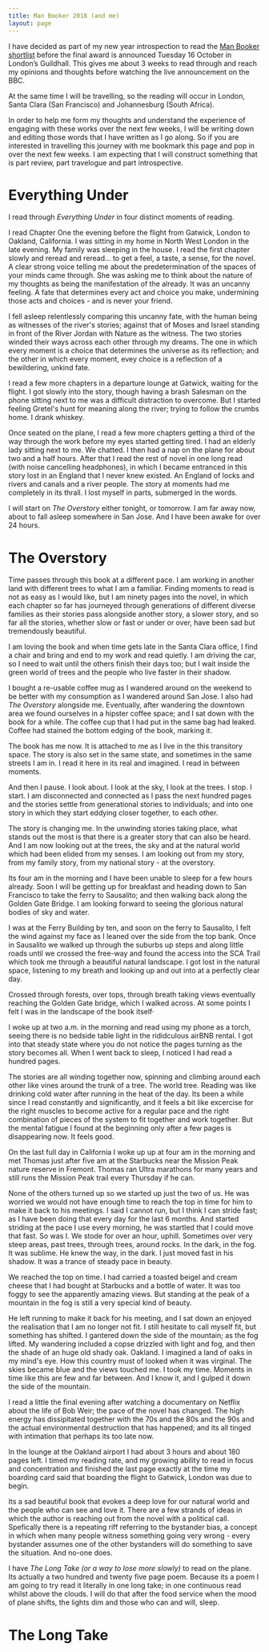 ```yaml
---
title: Man Booker 2018 (and me)
layout: page
---
```

I have decided as part of my new year introspection to read the [Man
Booker
shortlist](https://themanbookerprize.com/fiction/news/man-booker-prize-announces-2018-shortlist)
before the final award is announced Tuesday 16 October in London’s
Guildhall. This gives me about 3 weeks to read through and reach my
opinions and thoughts before watching the live announcement on the
BBC.

At the same time I will be travelling, so the reading will occur in
London, Santa Clara (San Francisco) and Johannesburg (South Africa).

In order to help me form my thoughts and understand the experience of
engaging with these works over the next few weeks, I will be writing
down and editing those words that I have written as I go along. So if
you are interested in travelling this journey with me bookmark this
page and pop in over the next few weeks. I am expecting that I will
construct something that is part review, part travelogue and part
introspective.

# Everything Under

I read through *Everything Under* in four distinct moments of reading.

I read Chapter One the evening before the flight from Gatwick, London
to Oakland, California. I was sitting in my home in North West London
in the late evening. My family was sleeping in the house. I read the
first chapter slowly and reread and reread... to get a feel, a taste,
a sense, for the novel. A clear strong voice telling me about the
predetermination of the spaces of your minds came through. She was
asking me to think about the nature of my thoughts as being the
manifestation of the already. It was an uncanny feeling. A fate that
determines every act and choice you make, undermining those acts and
choices - and is never your friend.

I fell asleep relentlessly comparing this uncanny fate, with the human
being as witnesses of the river's stories; against that of Moses and
Israel standing in front of the River Jordan with Nature as the
witness. The two stories winded their ways across each other through
my dreams. The one in which every moment is a choice that determines
the universe as its reflection; and the other in which every moment,
evey choice is a reflection of a bewildering, unkind fate.

I read a few more chapters in a departure lounge at Gatwick, waiting
for the flight. I got slowly into the story, though having a brash
Salesman on the phone sitting next to me was a difficult distraction
to overcome. But I started feeling Gretel's hunt for meaning along the
river; trying to follow the crumbs home. I drank whiskey.

Once seated on the plane, I read a few more chapters getting a third
of the way through the work before my eyes started getting tired. I
had an elderly lady sitting next to me. We chatted. I then had a nap
on the plane for about two and a half hours. After that I read the
rest of novel in one long read (with noise cancelling headphones), in
which I became entranced in this story lost in an England that I never
knew existed. An England of locks and rivers and canals and a river
people. The story at moments had me completely in its thrall. I lost
myself in parts, submerged in the words.

I will start on *The Overstory* either tonight, or tomorrow. I am far
away now, about to fall asleep somewhere in San Jose. And I have been
awake for over 24 hours.

# The Overstory

Time passes through this book at a different pace. I am working in
another land with different trees to what I am a familiar. Finding
moments to read is not as easy as I would like, but I am ninety pages
into the novel, in which each chapter so far has journeyed through
generations of different diverse families as their stories pass
alongside another story, a slower story, and so far all the stories,
whether slow or fast or under or over, have been sad but tremendously
beautiful.

I am loving the book and when time gets late in the Santa Clara
office, I find a chair and bring and end to my work and read quietly.
I am driving the car, so I need to wait until the others finish their
days too; but I wait inside the green world of trees and the people
who live faster in their shadow.

I bought a re-usable coffee mug as I wandered around on the weekend to
be better with my consumption as I wandered around San Jose. I also
had *The Overstory* alongside me. Eventually, after wandering the
downtown area we found ourselves in a hipster coffee space; and I sat
down with the book for a while. The coffee cup that I had put in the
same bag had leaked. Coffee had stained the bottom edging of the book,
marking it.

The book has me now. It is attached to me as I live in the this
transitory space. The story is also set in the same state, and
sometimes in the same streets I am in. I read it here in its real and
imagined. I read in between moments.

And then I pause. I look about. I look at the sky, I look at the
trees. I stop. I start. I am disconnected and connected as I pass the
next hundred pages and the stories settle from generational stories to
individuals; and into one story in which they start eddying closer
together, to each other.

The story is changing me. In the unwinding stories taking place, what
stands out the most is that there is a greater story that can also be
heard. And I am now looking out at the trees, the sky and at the
natural world which had been elided from my senses. I am looking out
from my story, from my family story, from my national story - at the
overstory.

Its four am in the morning and I have been unable to sleep for a few
hours already. Soon I will be getting up for breakfast and heading
down to San Francisco to take the ferry to Sausalito; and then walking
back along the Golden Gate Bridge. I am looking forward to seeing the
glorious natural bodies of sky and water.

I was at the Ferry Building by ten, and soon on the ferry to
Sausalito, I felt the wind against my face as I leaned over the side
from the top bank. Once in Sausalito we walked up through the suburbs
up steps and along little roads until we crossed the free-way and
found the access into the SCA Trail which took me through a beautiful
natural landscape. I got lost in the natural space, listening to my
breath and looking up and out into at a perfectly clear day.

Crossed through forests, over tops, through breath taking views
eventually reaching the Golden Gate bridge, which I walked across. At
some points I felt I was in the landscape of the book itself·

I woke up at two a.m. in the morning and read using my phone as a
torch, seeing there is no bedside table light in the rididculous
airBNB rental. I got into that steady state where you do not notice
the pages turning as the story becomes all. When I went back to sleep,
I noticed I had read a hundred pages.

The stories are all winding together now, spinning and climbing around
each other like vines around the trunk of a tree. The world tree.
Reading was like drinking cold water after running in the heat of the
day. Its been a while since I read constantly and significantly, and
it feels a bit like excercise for the right muscles to become active
for a regular pace and the right combination of pieces of the system
to fit together and work together. But the mental fatigue I found at
the beginning only after a few pages is disappearing now. It feels
good.

On the last full day in California I woke up up at four am in the
morning and met Thomas just after five am at the Starbucks near the
Mission Peak nature reserve in Fremont. Thomas ran Ultra marathons for
many years and still runs the Mission Peak trail every Thursday if he
can.

None of the others turned up so we started up just the two of us. He
was worried we would not have enough time to reach the top in time for
him to make it back to his meetings. I said I cannot run, but I think
I can stride fast; as I have been doing that every day for the last 6
months. And started striding at the pace I use every morning, he was
startled that I could move that fast. So was I. We stode for over an
hour, uphill. Sometimes over very steep areas, past trees, through
trees, around rocks. In the dark, in the fog. It was sublime. He knew
the way, in the dark. I just moved fast in his shadow. It was a trance
of steady pace in beauty.

We reached the top on time. I had carried a toasted beigel and cream
cheese that I had bought at Starbucks and a bottle of water. It was
too foggy to see the apparently amazing views. But standing at the
peak of a mountain in the fog is still a very special kind of beauty.

He left running to make it back for his meeting, and I sat down an
enjoyed the realisation that I am no longer not fit. I still hesitate
to call myself fit, but something has shifted. I gantered down the
side of the mountain; as the fog lifted. My wandering included a copse
drizzled with light and fog, and then the shade of an huge old shady
oak. Oakland. I imagined a land of oaks in my mind's eye. How this
country must of looked when it was virginal. The skies became blue and
the views touched me. I took my time. Moments in time like this are
few and far between. And I know it, and I gulped it down the side of
the mountain.

I read a little the final evening after watching a documentary on
Netflix about the life of Bob Weir; the pace of the novel has changed.
The high energy has dissipitated together with the 70s and the 80s and
the 90s and the actual environmental destruction that has happened;
and its all tinged with intimation that perhaps its too late now.

In the lounge at the Oakland airport I had about 3 hours and about 180
pages left. I timed my reading rate, and my growing ability to read in
focus and concentration and finished the last page exactly at the time
my boarding card said that boarding the flight to Gatwick, London was
due to begin.

Its a sad beautiful book that evokes a deep love for our natural world
and the people who can see and love it. There are a few strands of
ideas in which the author is reaching out from the novel with a
political call. Spefically there is a repeating riff referring to the
bystander bias, a concept in which when many people witness something
going very wrong - every bystander assumes one of the other bystanders
will do something to save the situation. And no-one does.

I have *The Long Take (or a way to lose more slowly)* to read on the
plane. Its actually a two hundred and twenty five page poem. Because
its a poem I am going to try read it literally in one long take; in
one continuous read whilst above the clouds. I will do that after the
food service when the mood of plane shifts, the lights dim and those
who can and will, sleep.


# The Long Take

